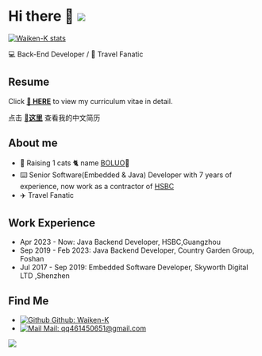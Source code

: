# Hi there 👋 ![](https://komarev.com/ghpvc/?username=Waiken-K&color=blue&style=flat-square)

[![Waiken-K stats](https://github-readme-stats.vercel.app/api?username=Waiken-K&theme=dark&show_icons=true)](https://github.com/Waiken-K)

💻 Back-End Developer / 🌴 Travel Fanatic 

## Resume

Click **[📝 HERE](https://github.com/Waiken-K/Waiken/blob/main/RESUME.md)** to view my curriculum vitae in detail.

点击 **[📝这里](https://github.com/Waiken-K/Waiken/blob/main/RESUME_CN.md)** 查看我的中文简历

## About me

* 🐾 Raising 1 cats 🐈 name [BOLUO](https://www.hsbc.com/)🍍
* ⌨️ Senior Software(Embedded & Java) Developer with 7 years of experience, now work as a contractor of [HSBC](https://www.hsbc.com/)
* ✈️ Travel Fanatic

[//]: # (* )

[//]: # (* 🏃 Run 7 Marathon&#40;26.2 miles/42.195km&#41; ,🏅Personal Best Record ⏱️4h28m)

[//]: # (* 🤿 Got PADI® Open Water Diver license at Bohol Island, Philippines)

[//]: # (* 🚲 A One month&#40;exactly 29 days&#41;, 2200 km Bike trip to 🏔️Tibet.)

[//]: # (* ✍️ Write Blogs && Tech reviews at [LUOLEI.ORG]&#40;https://luolei.org&#41;)

[//]: # (* 📷 Love photography. My photos got 15M Views and 80K downloaded at [Unsplash]&#40;https://unsplash.com/@luolei&#41;)


## Work Experience

* Apr 2023 - Now: Java Backend Developer, HSBC,Guangzhou
* Sep 2019 - Feb 2023: Java Backend Developer, Country Garden Group, Foshan
* Jul 2017 - Sep 2019: Embedded Software Developer, Skyworth Digital LTD ,Shenzhen

## Find Me

[//]: # (* [![Blog]&#40;https://static.is26.com/tmp/icons/blog.svg&#41;]&#40;https://luolei.org&#41;[ Blog LUOLEI.ORG]&#40;https://luolei.org&#41;)

[//]: # (* [![Twitter]&#40;https://static.is26.com/tmp/icons/twitter.svg&#41;]&#40;https://zuoluo.tv/twitter&#41;[ Twitter: luoleiorg]&#40;https://zuoluo.tv/twitter&#41;)

[//]: # (* [![Instagram]&#40;https://static.is26.com/tmp/icons/instagram.svg&#41;]&#40;https://instagram.com/luoleiorg&#41;[ Instagram: luoleiorg]&#40;https://zuoluo.tv/ig&#41;)

[//]: # (* [![YouTube]&#40;https://static.is26.com/tmp/icons/youtube.svg&#41;]&#40;https://zuoluo.tv/youtube&#41; [YouTube: ZUOLUOTV]&#40;https://zuoluo.tv/youtube&#41;)

[//]: # (* [![Bilibili]&#40;https://static.is26.com/tmp/icons/bilibili.svg&#41;]&#40;https://zuoluo.tv/bilibili&#41;[ Bilibili 哔哩哔哩: 罗罗磊磊]&#40;https://zuoluo.tv/bilibili&#41;)

[//]: # (* [![Telegram]&#40;https://static.is26.com/tmp/icons/telegram.svg&#41;]&#40;https://t.me/zuoluotv&#41;[ Telegram Group]&#40;https://t.me/zuoluotv&#41;)

[//]: # (* [![Telegram]&#40;https://static.is26.com/tmp/icons/telegram2.svg&#41;]&#40;https://t.me/zuoluotvofficial&#41;[ Telegram Channel]&#40;https://t.me/zuoluotvofficial&#41;)

[//]: # (* [![weibo]&#40;https://static.is26.com/tmp/icons/weibo.svg&#41;]&#40;https://zuoluo.tv/weibo&#41;[ Weibo: 罗罗磊磊]&#40;https://zuoluo.tv/weibo&#41;)

[//]: # (* [![zhihu]&#40;https://static.is26.com/tmp/icons/zhihu.svg&#41;]&#40;https://zuoluo.tv/zhihu&#41;[ Zhihu: 罗磊]&#40;https://zuoluo.tv/zhihu&#41;)

[//]: # (* [![wechat]&#40;https://static.is26.com/tmp/icons/wechat.svg&#41;]&#40;https://zuoluo.tv/wechat&#41;[ WeChat Official Accounts:罗磊啰嗦]&#40;https://zuoluo.tv/wechat&#41;)
* [![Github](https://static.is26.com/tmp/icons/github.svg)](https://github.com/Waiken-K)[ Github: Waiken-K](https://github.com/Waiken-K)
* [![Mail](https://static.is26.com/tmp/icons/gmail.svg)](mailto:i@luolei.org)[ Mail: qq461450651@gmail.com](qq461450651@gmail.com)

![](https://static.is26.com/share/profile-background.jpg)
